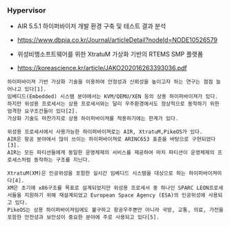 


### Hypervisor


- AIR 5.5.1 하이퍼바이저 개발 환경 구축 및 테스트 결과 분석
- https://www.dbpia.co.kr/Journal/articleDetail?nodeId=NODE10526579

- 위성비행소프트웨어를 위한 XtratuM 가상화 기반의 RTEMS SMP 플랫폼

- https://koreascience.kr/article/JAKO202016263393036.pdf


```
하이퍼바이져 기반 가상화 기술을 이용하여 안정성과 신뢰성을 높이고자 하는 연구는 점점 늘어나고 있다[1]. 
임베디드(Embedded) 시스템 분야에서는 KVM/QEMU/XEN 등의 상용 하이퍼바이져가 있다. 
하지만 위성용 프로세서는 상용 프로세서와는 달리 우주환경에서도 정상적으로 동작하기 위한 엄격한 요구조건들이 있다[2]. 
가상화 기술도 마찬가지로 상용 하이퍼바이져를 적용하기에는 한계가 있다. 

위성용 프로세서에서 사용가능한 하이퍼바이져로는 AIR, XtratuM,PikeOS가 있다. 
AIR은 항공 분야에서 많이 쓰이는 하이퍼바이져로 ARINC653 표준을 바탕으로 구현되었다[3]. 
AIR는 모든 파티션들에게 동일한 운영체제의 서비스를 제공하여 마치 파티션이 운영체제의 프로세스처럼 동작하는 구조를 지닌다. 

XtratuM(XM)은 인공위성을 포함한 실시간 임베디드 시스템을 대상으로 하는 하이퍼바이져이다[4]. 
XM은 초기에 x86구조를 목표로 설계되었지만 위성용 프로세서 중 하나인 SPARC LEON프로세서들을 지원하기 위해 재설계되었고 European Space Agency (ESA)의 인공위성에 사용되고 있다. 
PikeOS는 상용 하이퍼바이져임에도 불구하고 항공우주뿐만 아니라 국방, 교통, 의료, 가전을 포함한 안전성과 보안성이 중요한 분야에 주로 사용되고 있다[5].

```
